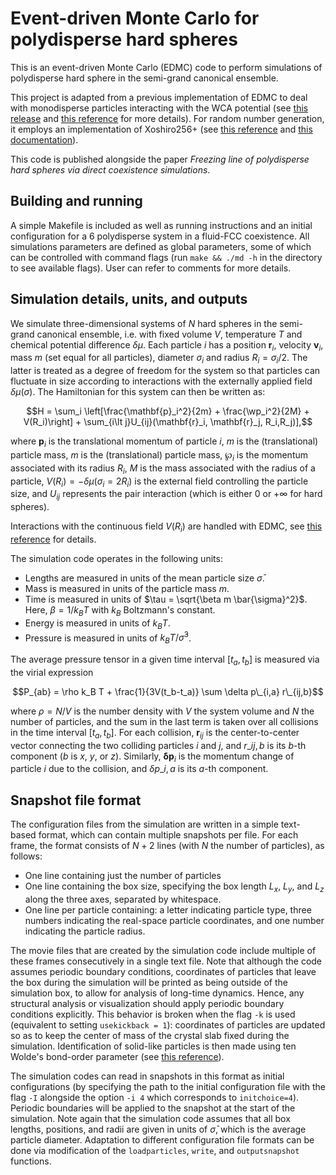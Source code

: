 # Event-driven Monte Carlo for polydisperse hard spheres

This is an event-driven Monte Carlo (EDMC) code to perform simulations of polydisperse hard sphere in the semi-grand canonical ensemble. 

This project is adapted from a previous implementation of EDMC to deal with monodisperse particles interacting with the WCA potential (see [this release](https://github.com/FSmallenburg/EDMC) and [this reference](https://doi.org/10.1063/5.0209178) for more details).
For random number generation, it employs an implementation of Xoshiro256+ (see [this reference](https://doi.org/10.1145/3460772) and [this documentation](https://prng.di.unimi.it/)).

This code is published alongside the paper *Freezing line of polydisperse hard spheres via direct coexistence simulations*.


## Building and running

A simple Makefile is included as well as running instructions and an initial configuration for a $6%$ polydisperse system in a fluid-FCC coexistence.
All simulations parameters are defined as global parameters, some of which can be controlled with command flags (run ``make && ./md -h`` in the directory to see available flags).
User can refer to comments for more details.


## Simulation details, units, and outputs

We simulate three-dimensional systems of $N$ hard spheres in the semi-grand canonical ensemble, i.e. with fixed volume $V$, temperature $T$ and chemical potential difference $\delta\mu$.
Each particle $i$ has a position $\mathbf{r}_i$, velocity $\mathbf{v}_i$, mass $m$ (set equal for all particles), diameter $\sigma_i$ and radius $R_i = \sigma_i / 2$.
The latter is treated as a degree of freedom for the system so that particles can fluctuate in size according to interactions with the externally applied field $\delta \mu (\sigma)$.
The Hamiltonian for this system can then be written as:

$$H = \sum_i \left[\frac{\mathbf{p}_i^2}{2m} + \frac{\wp_i^2}{2M} + V(R_i)\right] + \sum_{i\lt j}U_{ij}(\mathbf{r}_i, \mathbf{r}_j, R_i,R_j)],$$

where $\mathbf{p}_i$ is the translational momentum of particle $i$, $m$ is the (translational) particle mass, $m$ is the (translational) particle mass, $\wp_i$ is the momentum associated with its radius $R_i$, $M$ is the mass associated with the radius of a particle, $V(R_i) = -\delta\mu\left(\sigma_i=2R_i\right)$ is the external field controlling the particle size, and $U_{ij}$ represents the pair interaction (which is either 0 or $+\infty$ for hard spheres).

Interactions with the continuous field $V(R_i)$ are handled with EDMC, see [this reference](https://doi.org/10.1103/PhysRevE.85.026703) for details.

<!-- Initialization of polydisperse systems with a Gaussian distribution of sizes is achieved deterministically using the inverse cummulative probability distribution function.  -->

The simulation code operates in the following units:
-  Lengths are measured in units of the mean particle size $\bar{\sigma}$.
-  Mass is measured in units of the particle mass $m$.
-  Time is measured in units of $\tau = \sqrt{\beta m \bar{\sigma}^2}$. Here, $\beta = 1/k_B T$ with $k_B$ Boltzmann's constant.
-  Energy is measured in units of $k_B T$.
-  Pressure is measured in units of $k_B T / \bar{\sigma}^3$.

<!-- The simulation code measures the pressure tensor $P$ during the simulation, and outputs it in the form of a reduced pressure $P^* = \beta P \bar{\sigma}^3$. -->
The average pressure tensor in a given time interval $[t_a, t_b]$ is measured via the virial expression

$$P_{ab} = \rho k_B T + \frac{1}{3V(t_b-t_a)} \sum  \delta p\_{i,a} r\_{ij,b}$$

where  $\rho = N/V$ is the number density with $V$ the system volume and $N$ the number of particles, and the sum in the last term is taken over all collisions in the time interval $[t_a, t_b]$.
For each collision, $\mathbf{r}_{ij}$ is the center-to-center vector connecting the two colliding particles $i$ and $j$, and $r\_{ij,b}$ is its $b$-th component ($b$ is $x$, $y$, or $z$). Similarly, $\mathbf{\delta p}_i$ is the momentum change of particle $i$ due to the collision, and $\delta p\_{i,a}$ is its $a$-th component.


## Snapshot file format

The configuration files from the simulation are written in a simple text-based format, which can contain multiple snapshots per file.
For each frame, the format consists of $N+2$ lines (with $N$ the number of particles), as follows:
- One line containing just the number of particles
- One line containing the box size, specifying the box length $L_x$, $L_y$, and $L_z$ along the three axes, separated by whitespace.
- One line per particle containing: a letter indicating particle type, three numbers indicating the real-space particle coordinates, and one number indicating the particle radius. 

The movie files that are created by the simulation code include multiple of these frames consecutively in a single text file.
Note that although the code assumes periodic boundary conditions, coordinates of particles that leave the box during the simulation will be printed as being outside of the simulation box, to allow for analysis of long-time dynamics.
Hence, any structural analysis or visualization should apply periodic boundary conditions explicitly.
This behavior is broken when the flag ``-k`` is used (equivalent to setting ``usekickback = 1``): coordinates of particles are updated so as to keep the center of mass of the crystal slab fixed during the simulation. Identification of solid-like particles is then made using ten Wolde's bond-order parameter (see [this reference](https://doi.org/10.1039/FD9960400093)).

The simulation codes can read in snapshots in this format as initial configurations (by specifying the path to the initial configuration file with the flag ``-I`` alongside the option ``-i 4`` which corresponds to ``initchoice=4``).
Periodic boundaries will be applied to the snapshot at the start of the simulation. 
Note again that the simulation code assumes that all box lengths, positions, and radii are given in units of $\bar{\sigma}$, which is the average particle diameter.
Adaptation to different configuration file formats can be done via modification of the ``loadparticles``, ``write``, and ``outputsnapshot`` functions.
